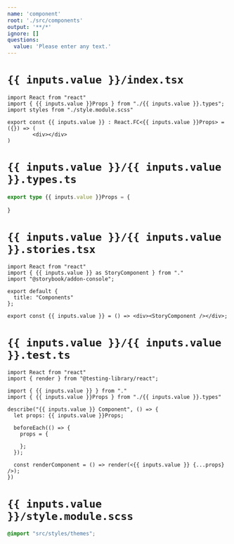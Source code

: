 ```yaml
---
name: 'component'
root: './src/components'
output: '**/*'
ignore: []
questions:
  value: 'Please enter any text.'
---
```


# `{{ inputs.value }}/index.tsx`

```tsx
import React from "react"
import { {{ inputs.value }}Props } from "./{{ inputs.value }}.types";
import styles from "./style.module.scss"

export const {{ inputs.value }} : React.FC<{{ inputs.value }}Props> = ({}) => (
        <div></div>
)

```

# `{{ inputs.value }}/{{ inputs.value }}.types.ts`

```ts
export type {{ inputs.value }}Props = {
  
}
```

# `{{ inputs.value }}/{{ inputs.value }}.stories.tsx`

```tsx
import React from "react"
import { {{ inputs.value }} as StoryComponent } from "."
import "@storybook/addon-console";

export default {
  title: "Components"
};

export const {{ inputs.value }} = () => <div><StoryComponent /></div>;

```

# `{{ inputs.value }}/{{ inputs.value }}.test.ts`

```tsx
import React from "react"
import { render } from "@testing-library/react";

import { {{ inputs.value }} } from "."
import { {{ inputs.value }}Props } from "./{{ inputs.value }}.types"

describe("{{ inputs.value }} Component", () => {
  let props: {{ inputs.value }}Props;

  beforeEach(() => {
    props = {
      
    };
  });
  
  const renderComponent = () => render(<{{ inputs.value }} {...props} />);
})

```

# `{{ inputs.value }}/style.module.scss`

```scss
@import "src/styles/themes";
```
